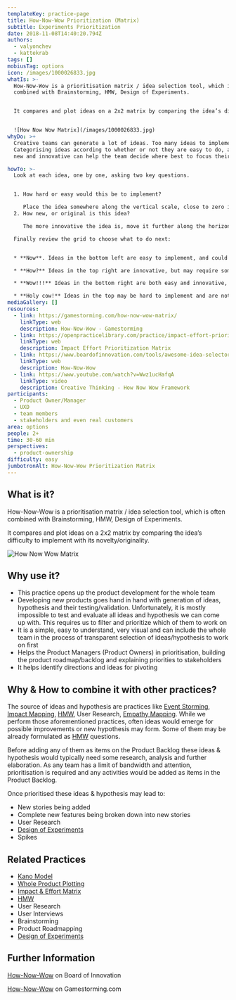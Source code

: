 ```yaml
---
templateKey: practice-page
title: How-Now-Wow Prioritization (Matrix)
subtitle: Experiments Prioritization
date: 2018-11-08T14:40:20.794Z
authors:
  - valyonchev
  - kattekrab
tags: []
mobiusTag: options
icon: /images/1000026833.jpg
whatIs: >-
  How-Now-Wow is a prioritisation matrix / idea selection tool, which is often
  combined with Brainstorming, HMW, Design of Experiments.


  It compares and plot ideas on a 2x2 matrix by comparing the idea’s difficulty to implement with its novelty/originality.


  ![How Now Wow Matrix](/images/1000026833.jpg)
whyDo: >+
  Creative teams can generate a lot of ideas. Too many ideas to implement.
  Categorising ideas according to whether or not they are easy to do, and truly
  new and innovative can help the team decide where best to focus their effort. 

howTo: >-
  Look at each idea, one by one, asking two key questions.


  1. How hard or easy would this be to implement? 

     Place the idea somewhere along the vertical scale, close to zero if easy, or 5 if it would be difficult, or 3 if it is in the middle.
  2. How new, or original is this idea? 

     The more innovative the idea is, move it further along the horizontal scale.

  Finally review the grid to choose what to do next:


  * **Now**. Ideas in the bottom left are easy to implement, and could be done straight away.

  * **How?** Ideas in the top right are innovative, but may require some research first.

  * **Wow!!!** Ideas in the bottom right are both easy and innovative, so this is where best to focus time and energy first.

  * **Holy cow!** Ideas in the top may be hard to implement and are not really new, so it is probably best to focus effort elsewhere.
mediaGallery: []
resources:
  - link: https://gamestorming.com/how-now-wow-matrix/
    linkType: web
    description: How-Now-Wow - Gamestorming
  - link: https://openpracticelibrary.com/practice/impact-effort-prioritization-matrix/
    linkType: web
    description: Impact Effort Prioritization Matrix
  - link: https://www.boardofinnovation.com/tools/awesome-idea-selector/
    linkType: web
    description: How-Now-Wow
  - link: https://www.youtube.com/watch?v=Wwz1ucHafqA
    linkType: video
    description: Creative Thinking - How Now Wow Framework
participants:
  - Product Owner/Manager
  - UXD
  - team members
  - stakeholders and even real customers
area: options
people: 2+
time: 30-60 min
perspectives:
  - product-ownership
difficulty: easy
jumbotronAlt: How-Now-Wow Prioritization Matrix
---
```

## What is it?

How-Now-Wow is a prioritisation matrix / idea selection tool, which is often combined with Brainstorming, HMW, Design of Experiments.

It compares and plot ideas on a 2x2 matrix by comparing the idea’s difficulty to implement with its novelty/originality.

![How Now Wow Matrix](/images/how-now-wow.jpg)

## Why use it?

* This practice opens up the product development for the whole team
* Developing new products goes hand in hand with generation of ideas, hypothesis and their testing/validation. Unfortunately, it is mostly impossible to test and evaluate all ideas and hypothesis we can come up with. This requires us to filter and prioritize which of them to work on
* It is a simple, easy to understand, very visual and can include the whole team in the process of transparent selection of ideas/hypothesis to work on first
* Helps the Product Managers (Product Owners) in prioritisation, building the product roadmap/backlog and explaining priorities to stakeholders
* It helps identify directions and ideas for pivoting

## Why & How to combine it with other practices?

The source of ideas and hypothesis are practices like [Event Storming](https://openpracticelibrary.com/practice/event-storming/), [Impact Mapping](https://openpracticelibrary.com/practice/impact-mapping/), [HMW](https://openpracticelibrary.com/practice/hmw/), User Research, [Empathy Mapping](https://openpracticelibrary.com/practice/empathy-mapping/). While we perform those aforementioned practices, often ideas would emerge for possible improvements or new hypothesis may form. Some of them may be already formulated as [HMW](https://openpracticelibrary.com/practice/hmw/) questions.

Before adding any of them as items on the Product Backlog these ideas & hypothesis would typically need some research, analysis and further elaboration. As any team has a limit of bandwidth and attention, prioritisation is required and any activities would be added as items in the Product Backlog.

Once prioritised these ideas & hypothesis may lead to:

* New stories being added
* Complete new features being broken down into new stories
* User Research
* [Design of Experiments](https://openpracticelibrary.com/practice/design-of-experiments/)
* Spikes

## Related Practices

* [Kano Model ](https://openpracticelibrary.com/practice/kano-model/)
* [Whole Product Plotting](https://openpracticelibrary.com/practice/whole-product-plotting/)
* [Impact & Effort Matrix](https://openpracticelibrary.com/practice/impact-effort-prioritization-matrix/)
* [HMW](https://openpracticelibrary.com/practice/hmw/)
* User Research
* User Interviews
* Brainstorming
* Product Roadmapping
* [Design of Experiments ](https://openpracticelibrary.com/practice/design-of-experiments/)

## Further Information

[How-Now-Wow](https://www.boardofinnovation.com/tools/awesome-idea-selector/) on Board of Innovation

[How-Now-Wow](https://gamestorming.com/how-now-wow-matrix/) on Gamestorming.com
